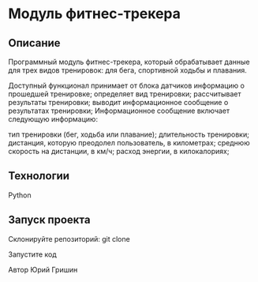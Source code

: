 # Модуль фитнес-трекера

## Описание
Программный модуль фитнес-трекера, который обрабатывает данные для трех видов тренировок: для бега, спортивной ходьбы и плавания.

Доступный функционал
принимает от блока датчиков информацию о прошедшей тренировке;
определяет вид тренировки;
рассчитывает результаты тренировки;
выводит информационное сообщение о результатах тренировки;
Информационное сообщение включает следующую информацию:

тип тренировки (бег, ходьба или плавание);
длительность тренировки;
дистанция, которую преодолел пользователь, в километрах;
среднюю скорость на дистанции, в км/ч;
расход энергии, в килокалориях;

## Технологии
Python

## Запуск проекта
Склонируйте репозиторий:
git clone 

Запустите код

Автор
Юрий Гришин
